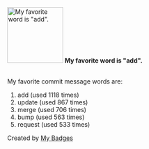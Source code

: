 <img src="https://my-badges.github.io/my-badges/favorite-word.png" alt="My favorite word is &quot;add&quot;." title="My favorite word is &quot;add&quot;." width="128">
<strong>My favorite word is &quot;add&quot;.</strong>
<br><br>

My favorite commit message words are:

1. add (used 1118 times)
2. update (used 867 times)
3. merge (used 706 times)
4. bump (used 563 times)
5. request (used 533 times)


Created by <a href="https://github.com/my-badges/my-badges">My Badges</a>